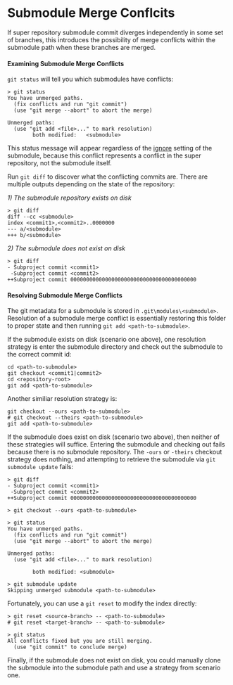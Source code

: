 <h1>Submodule Merge Conflcits</h1>

If super repository submodule commit diverges independently in some set of branches, this introduces the possibility of merge conflicts within the submodule path when these branches are merged.

<h4>Examining Submodule Merge Conflicts</h4>

```git status``` will tell you which submodules have conflicts:

```
> git status
You have unmerged paths.
  (fix conflicts and run "git commit")
  (use "git merge --abort" to abort the merge)

Unmerged paths:
  (use "git add <file>..." to mark resolution)
        both modified:   <submodule>
```

This status message will appear regardless of the [ignore](https://git-scm.com/docs/gitmodules#gitmodules-submoduleltnamegtignore) setting of the submodule, because this conflict represents a conflict in the super repository, not the submodule itself.

Run ```git diff``` to discover what the conflicting commits are. There are multiple outputs depending on the state of the repository:

<i>1) The submodule repository exists on disk</i>

```
> git diff
diff --cc <submodule>
index <commit1>,<commit2>..0000000
--- a/<submodule>
+++ b/<submodule>
```

<i>2) The submodule does not exist on disk</i>

```
> git diff
- Subproject commit <commit1>
 -Subproject commit <commit2>
++Subproject commit 0000000000000000000000000000000000000000
```

<h4>Resolving Submodule Merge Conflicts</h4>

The git metadata for a submodule is stored in ```.git\modules\<submodule>```. Resolution of a submodule merge conflict is essentially restoring this folder to proper state and then running ```git add <path-to-submodule>```.

If the submodule exists on disk (scenario one above), one resolution strategy is enter the submodule directory and check out the submodule to the correct commit id:

```
cd <path-to-submodule>
git checkout <commit1|commit2>
cd <repository-root>
git add <path-to-submodule>
```

Another similiar resolution strategy is:

```
git checkout --ours <path-to-submodule> 
# git checkout --theirs <path-to-submodule>
git add <path-to-submodule>
```

If the submodule does exist on disk (scenario two above), then neither of these strategies will suffice. Entering the submodule and checking out fails because there is no submodule repository. The ```-ours``` or ```-theirs``` checkout strategy does nothing, and attempting to retrieve the submodule via `git submodule update` fails:

```
> git diff
- Subproject commit <commit1>
 -Subproject commit <commit2>
++Subproject commit 0000000000000000000000000000000000000000

> git checkout --ours <path-to-submodule>

> git status
You have unmerged paths.
  (fix conflicts and run "git commit")
  (use "git merge --abort" to abort the merge)

Unmerged paths:
  (use "git add <file>..." to mark resolution)

        both modified: <submodule>
        
> git submodule update
Skipping unmerged submodule <path-to-submodule>
```

Fortunately, you can use a ```git reset``` to modify the index directly:

```
> git reset <source-branch> -- <path-to-submodule>
# git reset <target-branch> -- <path-to-submodule>

> git status
All conflicts fixed but you are still merging.
  (use "git commit" to conclude merge)
```

Finally, if the submodule does not exist on disk, you could manually clone the submodule into the submodule path and use a strategy from scenario one.
